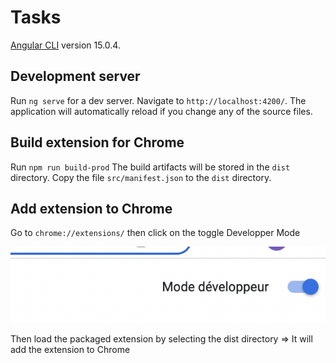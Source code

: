 # Tasks

[Angular CLI](https://github.com/angular/angular-cli) version 15.0.4.

## Development server

Run `ng serve` for a dev server. Navigate to `http://localhost:4200/`. The application will automatically reload if you change any of the source files.

## Build extension for Chrome

Run `npm run build-prod`
The build artifacts will be stored in the `dist` directory.
Copy the file `src/manifest.json` to the `dist` directory.

## Add extension to Chrome

Go to `chrome://extensions/` then click on the toggle Developper Mode

![Mode developpeur](https://github.com/thibautleclere/taches/blob/production/developperMode.png?raw=true)

Then load the packaged extension by selecting the dist directory
=> It will add the extension to Chrome
